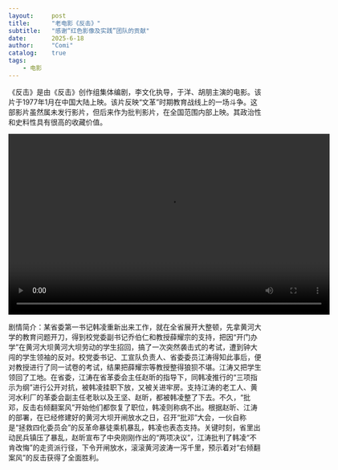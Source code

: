```yaml
---
layout:     post
title:      "老电影《反击》"
subtitle:   "感谢“红色影像及实践”团队的贡献"
date:       2025-6-18
author:     "Comi"
catalog:    true
tags:
    - 电影
---
```


《反击》是由《反击》创作组集体编剧，李文化执导，于洋、胡朋主演的电影。该片于1977年1月在中国大陆上映。该片反映“文革”时期教育战线上的一场斗争。这部影片虽然属未发行影片，但后来作为批判影片，在全国范围内部上映。其政治性和史料性具有很高的收藏价值。

<video width="640" height="360" controls>
  <source src="https://archive.org/download/20250618_20250618_1425/%E5%8F%8D%E5%87%BB%EF%BC%88%E8%83%B6%E7%89%87%E6%8B%B7%E8%B4%9D%EF%BC%89.mkv"  type="video/x-matroska">
  您的浏览器不支持视频播放。
</video>


剧情简介：某省委第一书记韩凌重新出来工作，就在全省展开大整顿，先拿黄河大学的教育问题开刀，得到校党委副书记乔伯仁和教授薛耀宗的支持，把因“开门办学”在黄河大坝黄河大坝劳动的学生招回，搞了一次突然袭击式的考试，遭到钟大闯的学生领袖的反对。校党委书记、工宣队负责人、省委委员江涛得知此事后，便对教授进行了同一试卷的考试，结果把薛耀宗等教授整得狼狈不堪。江涛又把学生领回了工地。在省委，江涛在省革委会主任赵昕的指导下，同韩凌推行的“三项指示为纲”进行公开对抗，被韩凌挂职下放，又被关进牢房。支持江涛的老工人、黄河水利厂的革委会副主任老耿以及王坚、赵昕，都被韩凌整了下去。不久，“批邓，反击右倾翻案风”开始他们都恢复了职位，韩凌则称病不出。根据赵昕、江涛的部署，在已经修建好的黄河大坝开闸放水之日，召开“批邓”大会，一伙自称是“拯救四化委员会”的反革命暴徒乘机暴乱，韩凌也表态支持。关键时刻，省里出动民兵镇压了暴乱，赵昕宣布了中央刚刚作出的“两项决议”，江涛批判了韩凌“不肯改悔”的走资派行径，下令开闸放水，滚滚黄河波涛一泻千里，预示着对“右倾翻案风”的反击获得了全面胜利。
